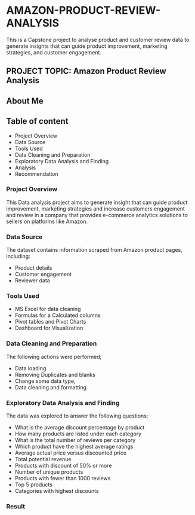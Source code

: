 # AMAZON-PRODUCT-REVIEW-ANALYSIS
 This is a Capstone project to analyse product and customer review data to generate insights that can guide product improvement, marketing strategies, and customer engagement.

 ## PROJECT TOPIC: Amazon Product Review Analysis

 ## About Me



 ## Table of content
 - Project Overview
 - Data Source
 - Tools Used
 - Data Cleaning and Preparation
 - Exploratory Data Analysis and Finding
 - Analysis
 - Recommendation

 ### Project Overview
This Data analysis project aims to generate insight that can guide product improvement, marketing strategies and increase customers engagement and review in a company that provides e-commerce analytics solutions to sellers on platforms like Amazon.

### Data Source
The dataset contains information scraped from Amazon product pages, including:
- Product details
- Customer engagement
- Reviewer data

### Tools Used
- MS Excel for data cleaning
- Formulas for a Calculated columns
- Pivot tables and Pivot Charts
- Dashboard for Visualization

### Data Cleaning and Preparation
The following actions were performed;
- Data loading 
- Removing Duplicates and blanks 
- Change some data type,
- Data cleaning and formatting

### Exploratory Data Analysis and Finding
The data was explored to answer the following questions:
- What is the average discount percentage by product
- How many products are listed under each category
- What is the total number of reviews per category
- Which product have the highest average ratings
- Average actual price versus discounted price
- Total potential revenue
- Products with discount of 50% or more
- Number of unique products
- Products with fewer than 1000 reviews
- Top 5 products
- Categories with highest discounts

### Result















